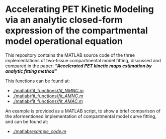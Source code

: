 # Accelerating PET Kinetic Modeling via an analytic closed-form expression of the compartmental model operational equation

This repository contains the MATLAB source code of the three implementations of two-tissue compartmental model fitting, discussed and compared in the paper: ***"Accelerated PET kinetic maps estimation by analytic fitting method"***

This functions can be found at:
- [./matlab/fit_functions/*fit_NMNC.m*](https://github.com/mscipio/Accelerating-PET-Kinetic-Modeling/blob/master/matlab/fit_functions/fit_NMNC.m)
- [./matlab/fit_functions/*fit_AMNC.m*](https://github.com/mscipio/Accelerating-PET-Kinetic-Modeling/blob/master/matlab/fit_functions/fit_AMNC.m)
- [./matlab/fit_functions/*fit_AMAC.m*](https://github.com/mscipio/Accelerating-PET-Kinetic-Modeling/blob/master/matlab/fit_functions/fit_AMAC.m)

An example is provided as a MATLAB script, to show a brief comparison of the aformentioned implementation of compartmental model curve fitting, and can be found at:
- [./matlab/*example_code.m*](https://github.com/mscipio/Accelerating-PET-Kinetic-Modeling/blob/master/matlab/example_code.m)
